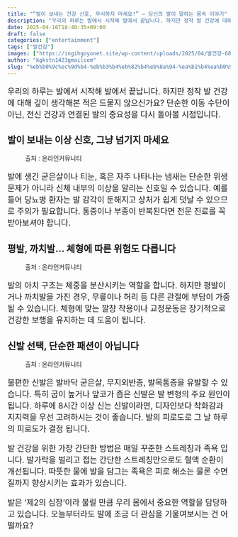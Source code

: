 ```yaml
---
title: "“발이 보내는 건강 신호, 무시하지 마세요!” – 당신의 발이 말하는 몸속 이야기"
description: "우리의 하루는 발에서 시작해 발에서 끝납니다. 하지만 정작 발 건강에 대해 깊이 생각해본 적은 드물지 않으신가요? 단순한 이동 수단이 아닌, 전신 건강과 연결된 발의 중요성을 다시 돌아볼 시점입니다."
date: 2025-04-16T18:40:35+09:00
draft: false
categories: ["entertainment"]
tags: ["발건강"]
images: ["https://ingihgoyonet.site/wp-content/uploads/2025/04/발건강-683x1024.png", "https://ingihgoyonet.site/wp-content/uploads/2025/04/까치발-1024x678.jpg", "https://ingihgoyonet.site/wp-content/uploads/2025/04/족욕-683x1024.png"]
author: "kgkstn1423gmailcom"
slug: "%eb%b0%9c%ec%9d%b4-%eb%b3%b4%eb%82%b4%eb%8a%94-%ea%b1%b4%ea%b0%95-%ec%8b%a0%ed%98%b8-%eb%ac%b4%ec%8b%9c%ed%95%98%ec%a7%80-%eb%a7%88%ec%84%b8%ec%9a%94-%eb%8b%b9%ec%8b%a0"
---
```


<p style="font-size:18px">우리의 하루는 발에서 시작해 발에서 끝납니다. 하지만 정작 발 건강에 대해 깊이 생각해본 적은 드물지 않으신가요? 단순한 이동 수단이 아닌, 전신 건강과 연결된 발의 중요성을 다시 돌아볼 시점입니다.</p> <h2 >발이 보내는 이상 신호, 그냥 넘기지 마세요</h2> <figure ><img src="https://ingihgoyonet.site/wp-content/uploads/2025/04/발건강-683x1024.png" alt="" style="aspect-ratio:16/9;object-fit:cover"/><figcaption >출처 : 온라인커뮤니티</figcaption></figure> <p style="font-size:18px">발에 생긴 굳은살이나 티눈, 혹은 자주 나타나는 냄새는 단순한 위생 문제가 아니라 신체 내부의 이상을 알리는 신호일 수 있습니다. 예를 들어 당뇨병 환자는 발 감각이 둔해지고 상처가 쉽게 덧날 수 있으므로 주의가 필요합니다. 통증이나 부종이 반복된다면 전문 진료를 꼭 받아보셔야 합니다.</p> <h2 >평발, 까치발… 체형에 따른 위험도 다릅니다</h2> <figure ><img src="https://ingihgoyonet.site/wp-content/uploads/2025/04/까치발-1024x678.jpg" alt="" style="aspect-ratio:16/9;object-fit:cover"/><figcaption >출처 : 온라인커뮤니티</figcaption></figure> <p style="font-size:18px">발의 아치 구조는 체중을 분산시키는 역할을 합니다. 하지만 평발이거나 까치발을 가진 경우, 무릎이나 허리 등 다른 관절에 부담이 가중될 수 있습니다. 체형에 맞는 깔창 착용이나 교정운동은 장기적으로 건강한 보행을 유지하는 데 도움이 됩니다.</p> <h2 >신발 선택, 단순한 패션이 아닙니다</h2> <figure ><img src="https://ingihgoyonet.site/wp-content/uploads/2025/04/족욕-683x1024.png" alt="" style="aspect-ratio:16/9;object-fit:cover"/><figcaption >출처 : 온라인커뮤니티</figcaption></figure> <p style="font-size:18px">불편한 신발은 발바닥 굳은살, 무지외반증, 발목통증을 유발할 수 있습니다. 특히 굽이 높거나 앞코가 좁은 신발은 발 변형의 주요 원인이 됩니다. 하루에 8시간 이상 신는 신발이라면, 디자인보다 착화감과 지지력을 우선 고려하시는 것이 좋습니다. 발의 피로도로 그 날 하루의 피로도가 결정 됩니다.</p> <p style="font-size:18px">발 건강을 위한 가장 간단한 방법은 매일 꾸준한 스트레칭과 족욕 입니다. 발가락을 벌리고 접는 간단한 스트레칭만으로도 혈액 순환이 개선됩니다. 따뜻한 물에 발을 담그는 족욕은 피로 해소는 물론 수면 질까지 향상시키는 효과가 있습니다.</p> <p style="font-size:18px">발은 ‘제2의 심장’이라 불릴 만큼 우리 몸에서 중요한 역할을 담당하고 있습니다. 오늘부터라도 발에 조금 더 관심을 기울여보시는 건 어떨까요? </p>